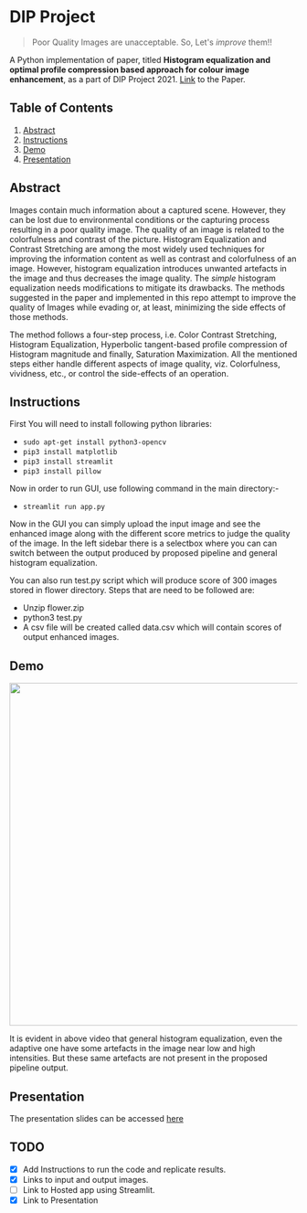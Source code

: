 # DIP Project

> Poor Quality Images are unacceptable. So, Let's *improve* them!!

A Python implementation of paper, titled **Histogram equalization and optimal profile compression based approach for colour image enhancement**, as a part of DIP Project 2021.
[Link](https://www.sciencedirect.com/science/article/abs/pii/S1047320316300529) to the Paper.

## Table of Contents

1. [Abstract](#abstact)
2. [Instructions](#instructions)
3. [Demo](#demo)
4. [Presentation](#presentation)

## Abstract

Images contain much information about a captured scene. However, they can be lost due to environmental conditions or the capturing process resulting in a poor quality image. The quality of an image is related to the colorfulness and contrast of the picture. Histogram Equalization and Contrast Stretching are among the most widely used techniques for improving the information content as well as contrast and colorfulness of an image. However, histogram equalization introduces unwanted artefacts in the image and thus decreases the image quality. The *simple* histogram equalization needs modifications to mitigate its drawbacks. The methods suggested in the paper and implemented in this repo attempt to improve the quality of Images while evading or, at least, minimizing the side effects of those methods.

The method follows a four-step process, i.e. Color Contrast Stretching, Histogram Equalization, Hyperbolic tangent-based profile compression of Histogram magnitude and finally, Saturation Maximization. All the mentioned steps either handle different aspects of image quality, viz. Colorfulness, vividness, etc., or control the side-effects of an operation.

## Instructions

<!-- Add link-->
<!-- add output of pip freeze for dependency builds-->
First You will need to install following python libraries:

- `sudo apt-get install python3-opencv`
- `pip3 install matplotlib`
- `pip3 install streamlit`
- `pip3 install pillow`

Now in order to run GUI, use following command in the main directory:-

- `streamlit run app.py`

Now in the GUI you can simply upload the input image and see the enhanced image along with the different score metrics to judge the quality of the image. In the left sidebar there is a selectbox where you can can switch between the output produced by proposed pipeline and general histogram equalization.

You can also run test.py script which will produce score of 300 images stored in flower directory. Steps that are need to be followed are:
 - Unzip flower.zip
 - python3 test.py
 - A csv file will be created called data.csv which will contain scores of output enhanced images.

## Demo

<!-- Maybe a GIF of Platform, if time permits-->
<img src="https://github.com/Digital-Image-Processing-IIITH/dip-project-team_d-7/blob/main/demo.gif" width="800" height="600" />

It is evident in above video that general histogram equalization, even the adaptive one have some artefacts in the image near low and high intensities. But these same artefacts are not present in the proposed pipeline output.

## Presentation

The presentation slides can be accessed [here](https://github.com/Digital-Image-Processing-IIITH/dip-project-team_d-7/blob/main/final.pptx)

## TODO

- [x] Add Instructions to run the code and replicate results.
- [x] Links to input and output images.
- [ ] Link to Hosted app using Streamlit.
- [x] Link to Presentation
